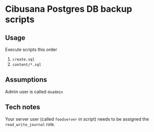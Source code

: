 # Cibusana Postgres DB backup scripts

## Usage

Execute scripts this order

1. `create.sql`
2. `content/*.sql`

## Assumptions

Admin user is called `doadmin`

## Tech notes

Your server user (called `foodserver` in script) needs to be assigned the `read_write_journal` role.